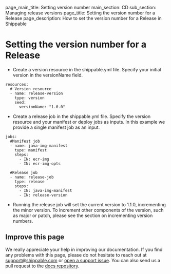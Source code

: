 page_main_title: Setting version number
main_section: CD
sub_section: Managing release versions
page_title: Setting the version number for a Release
page_description: How to set the version number for a Release in Shippable

# Setting the version number for a Release

-  Create a version resource in the shippable.yml file. Specify your initial version in the versionName field.

```
resources:
  # Version resource
  - name: release-version
    type: version
    seed:
      versionName: "1.0.0"
```

- Create a release job in the shippable.yml file. Specify the version resource and your manifest or deploy jobs as inputs. In this example
 we provide a single manifest job as an input.

```
jobs:
  #Manifest job  
  - name: java-img-manifest
    type: manifest
    steps:
      - IN: ecr-img
      - IN: ecr-img-opts

  #Release job    
  - name: release-job
    type: release
    steps:
      - IN: java-img-manifest
      - IN: release-version
```

- Running the release job will set the current version to 1.1.0, incrementing the minor version. To increment other components of the version, such as major or patch, please see the section on incrementing version numbers.

## Improve this page

We really appreciate your help in improving our documentation. If you find any problems with this page, please do not hesitate to reach out at [support@shippable.com](mailto:support@shippable.com) or [open a support issue](https://www.github.com/Shippable/support/issues). You can also send us a pull request to the [docs repository](https://www.github.com/Shippable/docs).
